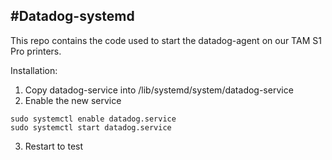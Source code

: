#Datadog-systemd
------

This repo contains the code used to start the datadog-agent on our TAM S1 Pro printers.

Installation:

1. Copy datadog-service into /lib/systemd/system/datadog-service
2. Enable the new service

  ```
  sudo systemctl enable datadog.service
  sudo systemctl start datadog.service
  ```
  
3. Restart to test
